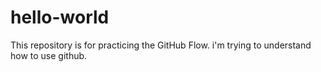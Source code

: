 # hello-world
This repository is for practicing the GitHub Flow.
i'm trying to understand how to use github.
